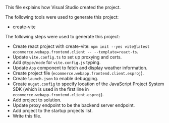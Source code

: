 This file explains how Visual Studio created the project.

The following tools were used to generate this project:
- create-vite

The following steps were used to generate this project:
- Create react project with create-vite: `npm init --yes vite@latest ecommerce.webapp.frontend.client -- --template=react-ts`.
- Update `vite.config.ts` to set up proxying and certs.
- Add `@type/node` for `vite.config.js` typing.
- Update `App` component to fetch and display weather information.
- Create project file (`ecommerce.webapp.frontend.client.esproj`).
- Create `launch.json` to enable debugging.
- Create `nuget.config` to specify location of the JavaScript Project System SDK (which is used in the first line in `ecommerce.webapp.frontend.client.esproj`).
- Add project to solution.
- Update proxy endpoint to be the backend server endpoint.
- Add project to the startup projects list.
- Write this file.
